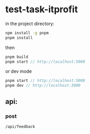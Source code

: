 # test-task-itprofit

in the project directory:

```bash
npm install -g pnpm
pnpm install
```

then

```javascript
pnpm build
pnpm start // http://localhost:5000
```

or dev mode

```javascript
pnpm start // http://localhost:5000
pnpm dev // http://localhost:3000
```

## api:

### post
```
/api/feedback
```
